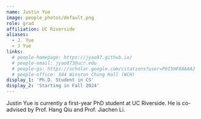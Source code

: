 ```yaml
---
name: Justin Yue
image: people_photos/default.png
role: grad
affiliation: UC Riverside
aliases:
  - J. Yue
  - J Yue
links:
  # people-homepage: https://jyao97.github.io/
  # people-email: jyao073@ucr.edu
  # people-gs: https://scholar.google.com/citations?user=P6I5HF8AAAAJ
  # people-office: 344 Winston Chung Hall (WCH)
display_1: 'Ph.D. Student in CS'
display_2: 'Starting in Fall 2024'
---
```


Justin Yue is currently a first-year PhD student at UC Riverside. He is co-advised by Prof. Hang Qiu and Prof. Jiachen Li.